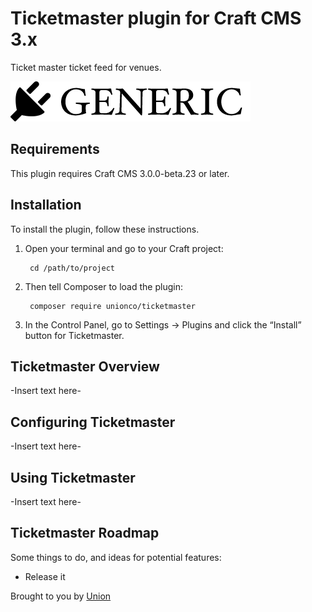 # Ticketmaster plugin for Craft CMS 3.x

Ticket master ticket feed for venues.

![Screenshot](resources/img/plugin-logo.png)

## Requirements

This plugin requires Craft CMS 3.0.0-beta.23 or later.

## Installation

To install the plugin, follow these instructions.

1. Open your terminal and go to your Craft project:

        cd /path/to/project

2. Then tell Composer to load the plugin:

        composer require unionco/ticketmaster

3. In the Control Panel, go to Settings → Plugins and click the “Install” button for Ticketmaster.

## Ticketmaster Overview

-Insert text here-

## Configuring Ticketmaster

-Insert text here-

## Using Ticketmaster

-Insert text here-

## Ticketmaster Roadmap

Some things to do, and ideas for potential features:

* Release it

Brought to you by [Union](https://github.com/unionco)
